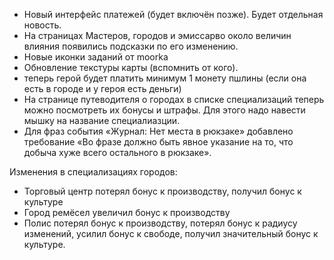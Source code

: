 


- Новый интерфейс платежей (будет включён позже). Будет отдельная новость.
- На страницах Мастеров, городов и эмиссарво около величин влияния появились подсказки по его изменению.
- Новые иконки заданий от moorka
- Обновление текстуры карты (вспомнить от кого).
- теперь герой будет платить минимум 1 монету пшлины (если она есть в городе и у героя есть деньги)
- На странице путеводителя о городах в списке специализаций теперь можно посмотреть их бонусы и штрафы. Для этого надо навести мышку на название специалиазции.
- Для фраз события «Журнал: Нет места в рюкзаке» добавлено требование «Во фразе должно быть явное указание на то, что добыча хуже всего остального в рюкзаке».


Изменения в специализациях городов:

- Торговый центр потерял бонус к производству, получил бонус к культуре
- Город ремёсел увеличил бонус к производству
- Полис потерял бонус к производству, потерял бонус к радиусу изменений, усилил бонус к свободе, получил значительный бонус к культуре.

